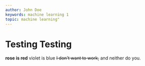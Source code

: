 ```yaml
---
author: John Doe
keywords: machine learning 1
topic: machine learning"
---
```


# Testing Testing

**rose is red**
violet is blue
~~I don't want to work,~~
and neither do you.
